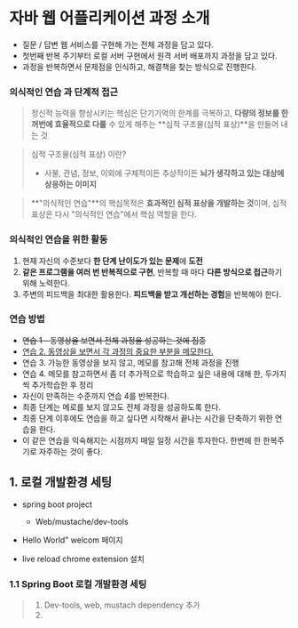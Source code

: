 

# 자바 웹 어플리케이션 과정 소개

* 질문 / 답변 웹 서비스를 구현해 가는 전체 과정을 담고 있다.
* 첫번째 반복 주기부터 로컬 서버 구현에서 원격 서버 배포까지 과정을 담고 있다.
* 과정을 반복하면서 문제점을 인식하고, 해결책을 찾는 방식으로 진행한다.



### **의식적인 연습** 과 **단계적 접근**

> 정신적 능력을 향상시키는 핵심은 단기기억의 한계를 극복하고, **다량의 정보를 한꺼번에 효율적으로 다룰** 수 있게 해주는 **심적 구조물(심적 표상)**을 만들어 내는 것

> 심적 구조물(심적 표상) 이란?
>
> - 사물, 관념, 정보, 이외에 구체적이든 추상적이든 **뇌가 생각하고 있는 대상에 상응하는 이미지**

> **"의식적인 연습"**의 핵심목적은 **효과적인 심적 표상을 개발하는 것**이며, 심적 표상은 다시 "의식적인 연습"에서 핵심 역할을 한다.



### 의식적인 연습을 위한 활동

1. 현재 자신의 수준보다 **한 단계 난이도가 있는 문제**에 **도전**
2. **같은 프로그램을 여러 번 반복적으로 구현**, 반복할 때 마다 **다른 방식으로 접근**하기위해 노력한다.
3. 주변의 피드백을 최대한 활용한다. **피드백을 받고 개선하는 경험**을 반복해야 한다.



### 연습 방법

* ~~연습 1 - 동영상을 보면서 전체 과정을 성공하는 것에 집중~~
* <u>연습 2.  동영상을 보면서 각 과정의 중요한 부분을 메모한다.</u>
* 연습 3. 가능한 동영상을 보지 않고, 메모를 참고해 전체 과정을 진행
* 연습 4. 메모를 참고하면서 좀 더 추가적으로 학습하고 싶은 내용에 대해 한, 두가지씩 추가학습한 후 정리
* 자신이 만족하는 수준까지 연습 4를 반복한다.
* 최종 단계는 메로를 보지 않고도 전체 과정을 성공하도록 한다.
* 최종 단계 이후에도 연습을 하고 싶다면 시작해서 끝나는 시간을 단축하기 위한 연습을 한다.
* 이 같은 연습을 익숙해지는 시점까지 매일 일정 시간을 투자한다. 한번에 한 한복주기로 자주하는 것이 좋다.





## 1. 로컬 개발환경 세팅

* spring boot project

  * Web/mustache/dev-tools

* Hello World" welcom 페이지

* live reload chrome extension 설치

  

### 1.1 Spring Boot 로컬 개발환경 세팅

> 1. Dev-tools, web, mustach dependency 추가
> 2. 

